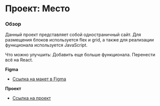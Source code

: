 # Проект: Место

### Обзор
Данный проект представляет собой одностраничный сайт. Для размещения блоков используется flex и grid, а также для реализации функционала используется JavaScript.

Что можно улучшить:
Добавить еще больше функционала.
Перенести всё на React.


**Figma**

* [Ссылка на макет в Figma](https://www.figma.com/file/2cn9N9jSkmxD84oJik7xL7/JavaScript.-Sprint-4?node-id=0%3A1)

**Проект**

* [Ссылка на проект](https://alexandergninenko.github.io/mesto/)
